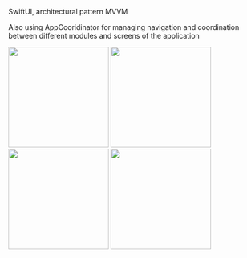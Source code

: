 SwiftUI, architectural pattern MVVM

Also using AppCooridinator for managing navigation and coordination between different modules and screens of the application

<img src="https://github.com/alibekshak/MusicLibrary/assets/120570958/96db9a72-c236-4bc7-850a-691286d9069e" width="200">
<img src="https://github.com/alibekshak/MusicLibrary/assets/120570958/ca81aac4-4797-4f5d-a1e9-fdaded2093b6" width="200">
<img src="https://github.com/alibekshak/MusicLibrary/assets/120570958/d168edee-151c-43dc-a758-0c4fa710e873" width="200">
<img src="https://github.com/alibekshak/MusicLibrary/assets/120570958/7715ba81-3221-4038-953b-41e95cb66ad3" width="200">
